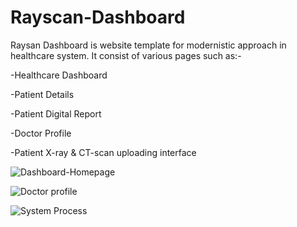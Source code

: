 # Rayscan-Dashboard

Raysan Dashboard is website template for modernistic approach in healthcare system. It consist of various pages such as:-

-Healthcare Dashboard

-Patient Details

-Patient Digital Report

-Doctor Profile

-Patient X-ray & CT-scan uploading interface 

![Dashboard-Homepage](https://user-images.githubusercontent.com/59484636/153217741-1f32ac50-589e-48d2-84ce-99be07fa1d34.png)

![Doctor profile](https://user-images.githubusercontent.com/59484636/153217851-e086b9c4-5c5d-49a0-b5a8-ded6109a7f98.png)

![System Process](https://user-images.githubusercontent.com/59484636/153217978-26804cd4-503a-42c7-8a7e-5e83c28fe595.png)

